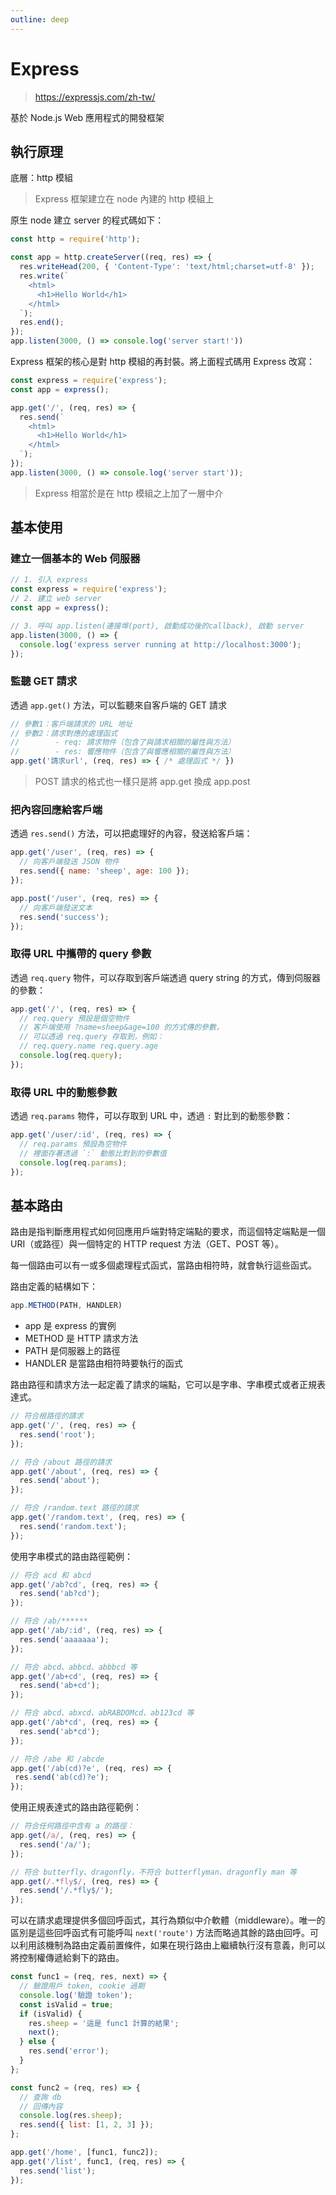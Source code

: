 ```yaml
---
outline: deep
---
```


# Express

> https://expressjs.com/zh-tw/

基於 Node.js Web 應用程式的開發框架

## 執行原理

底層：http 模組

> Express 框架建立在 node 內建的 http 模組上

原生 node 建立 server 的程式碼如下：

```js
const http = require('http');

const app = http.createServer((req, res) => {
  res.writeHead(200, { 'Content-Type': 'text/html;charset=utf-8' });
  res.write(`
    <html>
      <h1>Hello World</h1>
    </html>
  `);
  res.end();
});
app.listen(3000, () => console.log('server start!'))
```

Express 框架的核心是對 http 模組的再封裝。將上面程式碼用 Express 改寫：

```js
const express = require('express');
const app = express();

app.get('/', (req, res) => {
  res.send(`
    <html>
      <h1>Hello World</h1>
    </html>
  `);
});
app.listen(3000, () => console.log('server start'));
```

> Express 相當於是在 http 模組之上加了一層中介

## 基本使用

### 建立一個基本的 Web 伺服器

```js
// 1. 引入 express
const express = require('express');
// 2. 建立 web server
const app = express();

// 3. 呼叫 app.listen(連接埠(port), 啟動成功後的callback), 啟動 server
app.listen(3000, () => {
  console.log('express server running at http://localhost:3000');
});
```

### 監聽 GET 請求

透過 `app.get()` 方法，可以監聽來自客戶端的 GET 請求

```js
// 參數1：客戶端請求的 URL 地址
// 參數2：請求對應的處理函式
//        - req: 請求物件（包含了與請求相關的屬性與方法）
//        - res: 響應物件（包含了與響應相關的屬性與方法）
app.get('請求url', (req, res) => { /* 處理函式 */ })
```

> POST 請求的格式也一樣只是將 app.get 換成 app.post

### 把內容回應給客戶端

透過 `res.send()` 方法，可以把處理好的內容，發送給客戶端：

```js
app.get('/user', (req, res) => {
  // 向客戶端發送 JSON 物件
  res.send({ name: 'sheep', age: 100 });
});

app.post('/user', (req, res) => {
  // 向客戶端發送文本
  res.send('success');
});
```

### 取得 URL 中攜帶的 query 參數

透過 `req.query` 物件，可以存取到客戶端透過 query string 的方式，傳到伺服器的參數：

```js
app.get('/', (req, res) => {
  // req.query 預設是個空物件
  // 客戶端使用 ?name=sheep&age=100 的方式傳的參數，
  // 可以透過 req.query 存取到，例如： 
  // req.query.name req.query.age
  console.log(req.query);
});
```

### 取得 URL 中的動態參數

透過 `req.params` 物件，可以存取到 URL 中，透過 `:` 對比到的動態參數：

```js
app.get('/user/:id', (req, res) => {
  // req.params 預設為空物件
  // 裡面存著透過 `:` 動態比對到的參數值
  console.log(req.params);
});
```

## 基本路由

路由是指判斷應用程式如何回應用戶端對特定端點的要求，而這個特定端點是一個 URI（或路徑）與一個特定的 HTTP request 方法（GET、POST 等）。

每一個路由可以有一或多個處理程式函式，當路由相符時，就會執行這些函式。

路由定義的結構如下：

```js
app.METHOD(PATH, HANDLER)
```

- app 是 express 的實例
- METHOD 是 HTTP 請求方法
- PATH 是伺服器上的路徑
- HANDLER 是當路由相符時要執行的函式

路由路徑和請求方法一起定義了請求的端點，它可以是字串、字串模式或者正規表達式。

```js
// 符合根路徑的請求
app.get('/', (req, res) => {
  res.send('root');
});

// 符合 /about 路徑的請求
app.get('/about', (req, res) => {
  res.send('about');
});

// 符合 /random.text 路徑的請求
app.get('/random.text', (req, res) => {
  res.send('random.text');
});
```

使用字串模式的路由路徑範例：

```js
// 符合 acd 和 abcd
app.get('/ab?cd', (req, res) => {
  res.send('ab?cd');
});

// 符合 /ab/******
app.get('/ab/:id', (req, res) => {
  res.send('aaaaaaa');
});

// 符合 abcd、abbcd、abbbcd 等
app.get('/ab+cd', (req, res) => {
  res.send('ab+cd');
});

// 符合 abcd、abxcd、abRABDOMcd、ab123cd 等
app.get('/ab*cd', (req, res) => {
  res.send('ab*cd');
});

// 符合 /abe 和 /abcde
app.get('/ab(cd)?e', (req, res) => {
 res.send('ab(cd)?e');
});
```

使用正規表達式的路由路徑範例：

```js
// 符合任何路徑中含有 a 的路徑：
app.get(/a/, (req, res) => {
  res.send('/a/');
});

// 符合 butterfly、dragonfly，不符合 butterflyman、dragonfly man 等
app.get(/.*fly$/, (req, res) => {
  res.send('/.*fly$/');
});
```

可以在請求處理提供多個回呼函式，其行為類似中介軟體（middleware）。唯一的區別是這些回呼函式有可能呼叫 `next('route')` 方法而略過其餘的路由回呼。可以利用該機制為路由定義前置條件，如果在現行路由上繼續執行沒有意義，則可以將控制權傳遞給剩下的路由。

```js
const func1 = (req, res, next) => {
  // 驗證用戶 token, cookie 過期
  console.log('驗證 token');
  const isValid = true;
  if (isValid) {
    res.sheep = '這是 func1 計算的結果';
    next();
  } else {
    res.send('error');
  }
};

const func2 = (req, res) => {
  // 查詢 db
  // 回傳內容
  console.log(res.sheep);
  res.send({ list: [1, 2, 3] });
};

app.get('/home', [func1, func2]);
app.get('/list', func1, (req, res) => {
  res.send('list');
});
```
